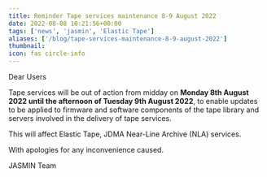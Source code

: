 ```yaml
---
title: Reminder Tape services maintenance 8-9 August 2022
date: 2022-08-08 10:21:56+00:00
tags: ['news', 'jasmin', 'Elastic Tape']
aliases: ['/blog/tape-services-maintenance-8-9-august-2022']
thumbnail: 
icon: fas circle-info
---
```


Dear Users  
  
Tape services will be out of action from midday on **Monday 8th August 2022 until the afternoon of Tuesday 9th August 2022**, to enable updates to be applied to firmware and software components of the tape library and servers involved in the delivery of tape services.   
  



This will affect Elastic Tape, JDMA Near-Line Archive (NLA) services.  
  



With apologies for any inconvenience caused.  
  



JASMIN Team


